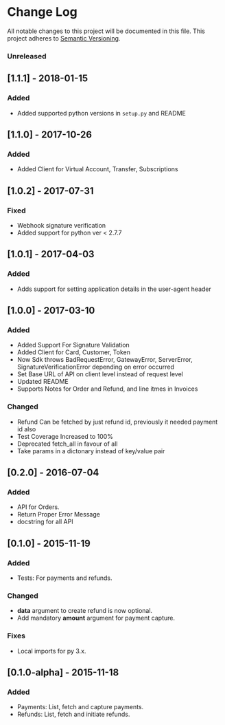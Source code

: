 # Change Log
All notable changes to this project will be documented in this file. This project adheres to [Semantic Versioning](http://semver.org/).

### Unreleased

## [1.1.1] - 2018-01-15
### Added
- Added supported python versions in `setup.py` and README

## [1.1.0] - 2017-10-26
### Added
- Added Client for Virtual Account, Transfer, Subscriptions

## [1.0.2] - 2017-07-31
### Fixed
- Webhook signature verification
- Added support for python ver < 2.7.7

## [1.0.1] - 2017-04-03
### Added
- Adds support for setting application details in the user-agent header

## [1.0.0] - 2017-03-10
### Added
- Added Support For Signature Validation
- Added Client for Card, Customer, Token
- Now Sdk throws BadRequestError, GatewayError, ServerError, SignatureVerificationError depending on error occurred
- Set Base URL of API on client level instead of request level
- Updated README
- Supports Notes for Order and Refund, and line itmes in Invoices

### Changed
- Refund Can be fetched by just refund id, previously it needed payment id also
- Test Coverage Increased to 100%
- Deprecated fetch_all in favour of all
- Take params in a dictonary instead of key/value pair

## [0.2.0] - 2016-07-04
### Added
- API for Orders.
- Return Proper Error Message
- docstring for all API

## [0.1.0] - 2015-11-19
### Added
- Tests: For payments and refunds.

### Changed
- **data** argument to create refund is now optional.
- Add mandatory **amount** argument for payment capture.

### Fixes
- Local imports for py 3.x.

## [0.1.0-alpha] - 2015-11-18
### Added
- Payments: List, fetch and capture payments.
- Refunds: List, fetch and initiate refunds.
